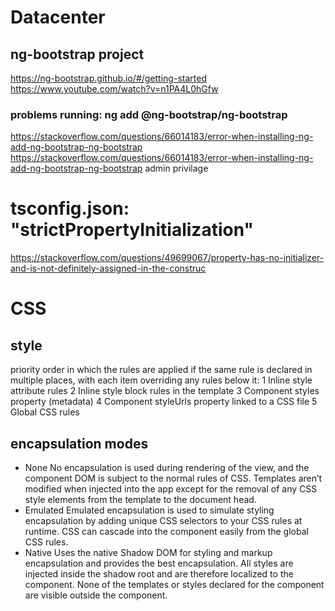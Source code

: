# Datacenter

## ng-bootstrap project
https://ng-bootstrap.github.io/#/getting-started
https://www.youtube.com/watch?v=n1PA4L0hGfw

### problems running: ng add @ng-bootstrap/ng-bootstrap
https://stackoverflow.com/questions/66014183/error-when-installing-ng-add-ng-bootstrap-ng-bootstrap
https://stackoverflow.com/questions/66014183/error-when-installing-ng-add-ng-bootstrap-ng-bootstrap
admin privilage

# tsconfig.json: "strictPropertyInitialization"
https://stackoverflow.com/questions/49699067/property-has-no-initializer-and-is-not-definitely-assigned-in-the-construc

# CSS 
## style
priority order in which the rules are applied if the same rule is declared in multiple places, with each item overriding 
any rules below it:
1 Inline style attribute rules
2 Inline style block rules in the template
3 Component styles property (metadata)
4 Component styleUrls property linked to a CSS file
5 Global CSS rules 

## encapsulation modes

- None
No encapsulation is used during rendering of the view, and the component DOM is subject to the normal rules of CSS. Templates aren’t modified when
injected into the app except for the removal of any CSS style elements from the
template to the document head.
- Emulated
Emulated encapsulation is used to simulate styling encapsulation by
adding unique CSS selectors to your CSS rules at runtime. CSS can cascade into
the component easily from the global CSS rules.
- Native
Uses the native Shadow DOM for styling and markup encapsulation and
provides the best encapsulation. All styles are injected inside the shadow root
and are therefore localized to the component. None of the templates or styles
declared for the component are visible outside the component.